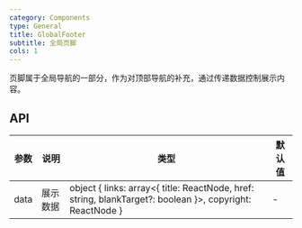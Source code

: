 ```yaml
---
category: Components
type: General
title: GlobalFooter
subtitle: 全局页脚
cols: 1
---
```


页脚属于全局导航的一部分，作为对顶部导航的补充，通过传递数据控制展示内容。

## API

| 参数      | 说明                                      | 类型         | 默认值 |
|----------|------------------------------------------|-------------|-------|
| data | 展示数据 | object { links: array<{ title: ReactNode, href: string, blankTarget?: boolean }>, copyright: ReactNode } | - |
